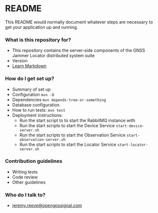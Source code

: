 # README #

This README would normally document whatever steps are necessary to get your application up and running.

### What is this repository for? ###

* This repository contains the server-side components of the GNSS Jammer Locator distributed system suite
* Version
* [Learn Markdown](https://bitbucket.org/tutorials/markdowndemo)

### How do I get set up? ###

* Summary of set up
* Configuration `mvn -D`
* Dependencies `mvn depends-tree-or-something`
* Database configuration
* How to run tests:  `mvn test`
* Deployment instructions:
  * Run the start script to to start the RabbitMQ instance with 
  * Run the start scripts to start the Device Service `start-device-server.sh`
  * Run the start scripts to start the Observation Service `start-observation-server.sh`
  * Run the start scripts to start the Locator Service `start-locator-server.sh`



### Contribution guidelines ###

* Writing tests
* Code review
* Other guidelines

### Who do I talk to? ###

* jeremy.reeve@opengpssignal.com